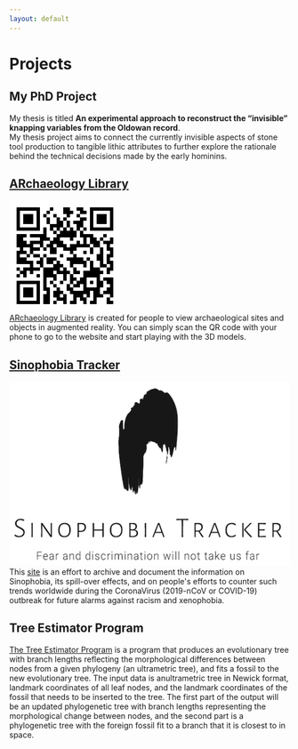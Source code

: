 ```yaml
---
layout: default
---
```


# Projects

## My PhD Project
My thesis is titled __An experimental approach to reconstruct the “invisible” knapping variables from the Oldowan record__.   
My thesis project aims to connect the currently invisible aspects of stone tool production to tangible lithic attributes to further explore the rationale behind the technical decisions made by the early hominins.

## [ARchaeology Library](https://lili0824.github.io/ARchaeology/)
![ARchaeology](/assets/img/archaeology.png)<br />
[ARchaeology Library](https://lili0824.github.io/ARchaeology/) is created for people to view archaeological sites and objects in augmented reality. You can simply scan the QR code with your phone to go to the website and start playing with the 3D models.

## [Sinophobia Tracker](https://sites.google.com/view/sinophobia-tracker/home)
![sino_logo](./assets/img/sino_logo.png)<br />
This [site](https://sites.google.com/view/sinophobia-tracker/home) is an effort to archive and document the information on Sinophobia, its spill-over effects, and on people's efforts to counter such trends worldwide during the CoronaVirus (2019-nCoV or COVID-19) outbreak for future alarms against racism and xenophobia.

## Tree Estimator Program
[The Tree Estimator Program](https://github.com/lili0824/fossil) is a program that produces an evolutionary tree with branch lengths reflecting the morphological differences between nodes from a given phylogeny (an ultrametric tree), and fits a fossil to the new evolutionary tree. The input data is anultrametric tree in Newick format, landmark coordinates of all leaf nodes, and the landmark coordinates of the fossil that needs to be inserted to the tree.  The first part of the output will  be  an  updated  phylogenetic  tree  with  branch  lengths  representing  the  morphological change between nodes, and the second part is a phylogenetic tree with the foreign fossil fit to a branch that it is closest to in space.
